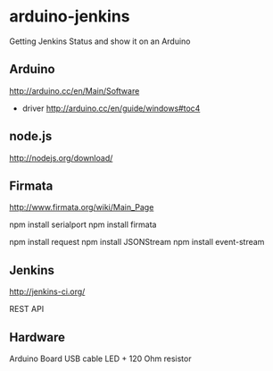 arduino-jenkins
===============

Getting Jenkins Status and show it on an Arduino



Arduino
-------
http://arduino.cc/en/Main/Software

+ driver
http://arduino.cc/en/guide/windows#toc4



node.js
-------
http://nodejs.org/download/


Firmata
-------
http://www.firmata.org/wiki/Main_Page


npm install serialport
npm install firmata

npm install request
npm install JSONStream
npm install event-stream




Jenkins
-------
http://jenkins-ci.org/

REST API


Hardware
--------
Arduino Board
USB cable
LED + 120 Ohm resistor
